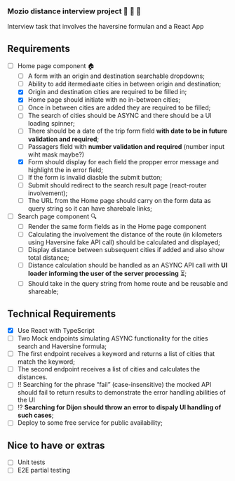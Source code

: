 ### Mozio distance interview project :car: :taxi: :bus:

Interview task that involves the haversine formulan and a React App

## Requirements

- [ ] Home page component :house:
  - [ ] A form with an origin and destination searchable dropdowns;
  - [ ] Ability to add itermediaate cities in between origin and destination;
  - [X] Origin and destination cities are required to be filled in;
  - [X] Home page should initiate with no in-between cities;
  - [ ] Once in between cities are added they are required to be filled;
  - [ ] The search of cities should be ASYNC and there should be a UI loading spinner;
  - [ ] There should be a date of the trip form field **with date to be in future validation and required**;
  - [ ] Passagers field with **number validation and required** (number input wiht mask maybe?)
  - [X] Form should display for each field the propper error message and highlight the in error field;
  - [ ] If the form is invalid diasble the submit button;
  - [ ] Submit should redirect to the search result page (react-router involvement);
  - [ ] The URL from the Home page should carry on the form data as query string so it can have sharebale links;
- [ ] Search page component :mag:
  - [ ] Render the same form fields as in the Home page component
  - [ ] Calculating the involvement the distance of the route (in kilometers using Haversine fake API call) should be calculated and displayed;
  - [ ] Display distance between subsequent cities if added and also show total distance;
  - [ ] Distance calculation should be handled as an ASYNC API call with **UI loader informing the user of the server processing** :hourglass_flowing_sand:;
  - [ ] Should take in the query string from home route and be reusable and shareable;

## Technical Requirements

- [X] Use React with TypeScript
- [ ] Two Mock endpoints simulating ASYNC functionality for the cities search and Haversine formula;
- [ ] The first endpoint receives a keyword and returns a list of cities that match the keyword;
- [ ] The second endpoint receives a list of cities and calculates the distances.
- [ ] :bangbang: Searching for the phrase “fail” (case-insensitive) the mocked API should fail to return results to demonstrate the error handling abilities of the UI
- [ ] :interrobang: **Searching for Dijon should throw an error to dispaly UI handling of such cases**;
- [ ] Deploy to some free service for public availability;

## Nice to have or extras

- [ ] Unit tests
- [ ] E2E partial testing
